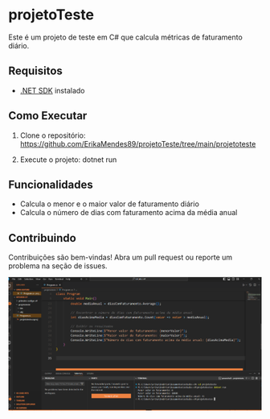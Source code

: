 # projetoTeste


Este é um projeto de teste em C# que calcula métricas de faturamento diário.

## Requisitos

- [.NET SDK](https://dotnet.microsoft.com/download) instalado

## Como Executar

1. Clone o repositório:
https://github.com/ErikaMendes89/projetoTeste/tree/main/projetoteste

2. Execute o projeto:
dotnet run

## Funcionalidades

- Calcula o menor e o maior valor de faturamento diário
- Calcula o número de dias com faturamento acima da média anual

## Contribuindo

Contribuições são bem-vindas! Abra um pull request ou reporte um problema na seção de issues.


<img src= "https://github.com/ErikaMendes89/projetoTeste/blob/main/Captura%20de%20tela%202024-06-13%20172045.png">
